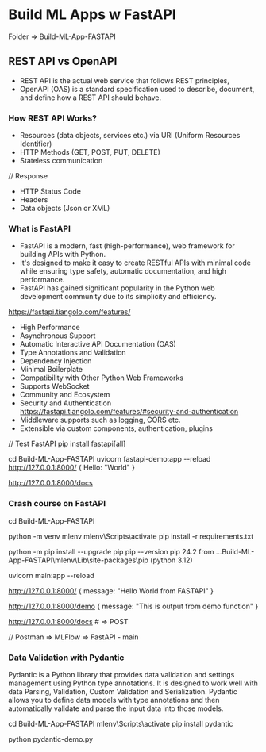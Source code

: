 # Build ML Apps w FastAPI
Folder => Build-ML-App-FASTAPI

## REST API vs OpenAPI
- REST API is the actual web service that follows REST principles, 
- OpenAPI (OAS) is a standard specification used to describe, document, and define how a REST API should behave.

### How REST API Works?
- Resources (data objects, services etc.) via URI (Uniform Resources Identifier)
- HTTP Methods (GET, POST, PUT, DELETE)
- Stateless communication

// Response
- HTTP Status Code
- Headers
- Data objects (Json or XML)

### What is FastAPI
- FastAPI is a modern, fast (high-performance), web framework for building APIs with Python.
- It's designed to make it easy to create RESTful APIs with minimal code while ensuring type safety, 
  automatic documentation, and high performance.
- FastAPI has gained significant popularity in the Python web development community due to its simplicity and efficiency.

https://fastapi.tiangolo.com/features/
- High Performance
- Asynchronous Support
- Automatic Interactive API Documentation (OAS)
- Type Annotations and Validation
- Dependency Injection
- Minimal Boilerplate
- Compatibility with Other Python Web Frameworks
- Supports WebSocket
- Community and Ecosystem
- Security and Authentication https://fastapi.tiangolo.com/features/#security-and-authentication
- Middleware supports such as logging, CORS etc.
- Extensible via custom components, authentication, plugins

// Test FastAPI
pip install fastapi[all]

cd Build-ML-App-FASTAPI
uvicorn fastapi-demo:app --reload
http://127.0.0.1:8000/
  {
    Hello: "World"
  }

http://127.0.0.1:8000/docs

### Crash course on FastAPI
cd Build-ML-App-FASTAPI

python -m venv mlenv
mlenv\Scripts\activate
pip install -r requirements.txt

python -m pip install --upgrade pip
pip --version
  pip 24.2 from ...Build-ML-App-FASTAPI\mlenv\Lib\site-packages\pip (python 3.12)

uvicorn main:app --reload

http://127.0.0.1:8000/
  {
    message: "Hello World from FASTAPI"
  }

http://127.0.0.1:8000/demo
  {
    message: "This is output from demo function"
  }

http://127.0.0.1:8000/docs # => POST

// Postman => MLFlow => FastAPI - main

### Data Validation with Pydantic
Pydantic is a Python library that provides data validation and settings management using Python type annotations. It is designed to work well with data Parsing, Validation, Custom Validation and Serialization. Pydantic allows you to define data models with type annotations and then automatically validate and parse the input data into those models.

cd Build-ML-App-FASTAPI
mlenv\Scripts\activate
pip install pydantic

python pydantic-demo.py
